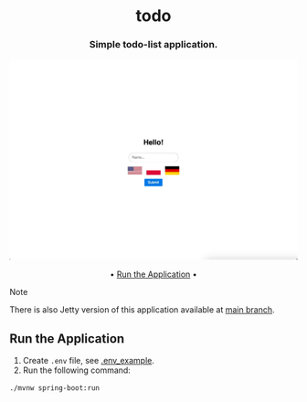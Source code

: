 <h1 align="center">todo</h1>

<h3 align="center">Simple todo-list application.</h3>

![demo](demo.gif)

<p align="center">
  • <a href="#run-the-application">Run the Application</a> •
</p>

> [!NOTE]
> There is also Jetty version of this application available
> at [main branch](https://github.com/wkktoria/todo).

## Run the Application

1. Create `.env` file, see [.env_example](.env_example).
2. Run the following command:

```console
./mvnw spring-boot:run
```
